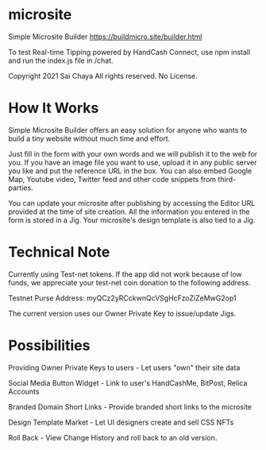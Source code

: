 # microsite
Simple Microsite Builder
https://buildmicro.site/builder.html

To test Real-time Tipping powered by HandCash Connect, use npm install and run the index.js file in /chat.

Copyright 2021 Sai Chaya All rights reserved. No License.

# How It Works
Simple Microsite Builder offers an easy solution for anyone who wants to build a tiny website without much time and effort.

Just fill in the form with your own words and we will publish it to the web for you. If you have an image file you want to use, upload it in any public server you like and put the reference URL in the box. You can also embed Google Map, Youtube video, Twitter feed and other code snippets from third-parties.

You can update your microsite after publishing by accessing the Editor URL provided at the time of site creation. All the information you entered in the form is stored in a Jig. Your microsite's design template is also tied to a Jig.

# Technical Note
Currently using Test-net tokens. If the app did not work because of low funds, we appreciate your test-net coin donation to the following address.

Testnet Purse Address: myQCz2yRCckwnQcVSgHcFzoZiZeMwG2op1

The current version uses our Owner Private Key to issue/update Jigs.

# Possibilities
Providing Owner Private Keys to users - Let users "own" their site data

Social Media Button Widget - Link to user's HandCashMe, BitPost, Relica Accounts

Branded Domain Short Links - Provide branded short links to the microsite

Design Template Market - Let UI designers create and sell CSS NFTs

Roll Back - View Change History and roll back to an old version.
